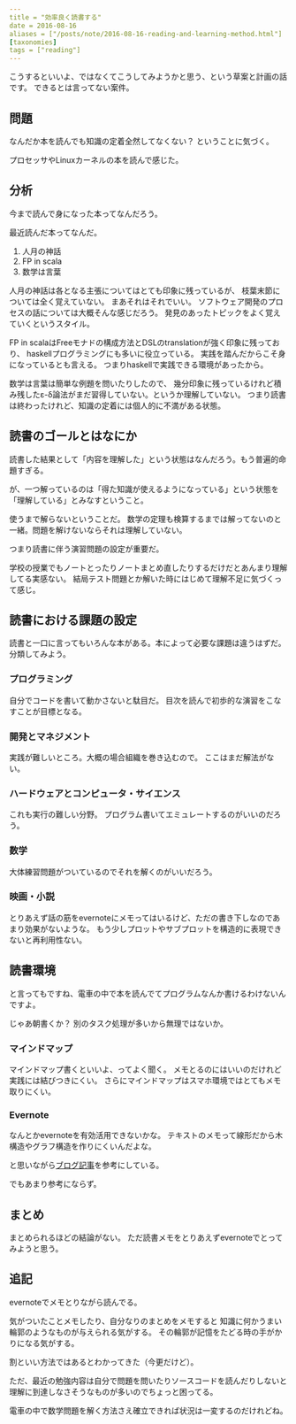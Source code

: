 ```yaml
---
title = "効率良く読書する"
date = 2016-08-16
aliases = ["/posts/note/2016-08-16-reading-and-learning-method.html"]
[taxonomies]
tags = ["reading"]
---
```


こうするといいよ、ではなくてこうしてみようかと思う、という草案と計画の話です。
できるとは言ってない案件。

## 問題

なんだか本を読んでも知識の定着全然してなくない？
ということに気づく。

プロセッサやLinuxカーネルの本を読んで感じた。

## 分析

今まで読んで身になった本ってなんだろう。

最近読んだ本ってなんだ。

1. 人月の神話
2. FP in scala
3. 数学は言葉

人月の神話は各となる主張についてはとても印象に残っているが、
枝葉末節については全く覚えていない。
まあそれはそれでいい。
ソフトウェア開発のプロセスの話については大概そんな感じだろう。
発見のあったトピックをよく覚えていくというスタイル。

FP in scalaはFreeモナドの構成方法とDSLのtranslationが強く印象に残っており、
haskellプログラミングにも多いに役立っている。
実践を踏んだからこそ身になっているとも言える。
つまりhaskellで実践できる環境があったから。

数学は言葉は簡単な例題を問いたりしたので、
幾分印象に残っているけれど積み残したε-δ論法がまだ習得していない。というか理解していない。
つまり読書は終わったけれど、知識の定着には個人的に不満がある状態。

## 読書のゴールとはなにか

読書した結果として「内容を理解した」という状態はなんだろう。もう普遍的命題すぎる。

が、一つ解っているのは「得た知識が使えるようになっている」という状態を「理解している」とみなすということ。

使うまで解らないということだ。
数学の定理も検算するまでは解ってないのと一緒。問題を解けないならそれは理解していない。

つまり読書に伴う演習問題の設定が重要だ。

学校の授業でもノートとったりノートまとめ直したりするだけだとあんまり理解してる実感ない。
結局テスト問題とか解いた時にはじめて理解不足に気づくって感じ。

## 読書における課題の設定

読書と一口に言ってもいろんな本がある。本によって必要な課題は違うはずだ。分類してみよう。

### プログラミング

自分でコードを書いて動かさないと駄目だ。
目次を読んで初歩的な演習をこなすことが目標となる。

### 開発とマネジメント

実践が難しいところ。大概の場合組織を巻き込むので。
ここはまだ解法がない。

### ハードウェアとコンピュータ・サイエンス

これも実行の難しい分野。
プログラム書いてエミュレートするのがいいのだろう。

### 数学

大体練習問題がついているのでそれを解くのがいいだろう。

### 映画・小説

とりあえず話の筋をevernoteにメモってはいるけど、ただの書き下しなのであまり効果がないような。
もう少しプロットやサブプロットを構造的に表現できないと再利用性ない。

## 読書環境

と言ってもですね、電車の中で本を読んでてプログラムなんか書けるわけないんですよ。

じゃあ朝書くか？
別のタスク処理が多いから無理ではないか。

### マインドマップ

マインドマップ書くといいよ、ってよく聞く。
メモとるのにはいいのだけれど実践には結びつきにくい。
さらにマインドマップはスマホ環境ではとてもメモ取りにくい。

### Evernote

なんとかevernoteを有効活用できないかな。
テキストのメモって線形だから木構造やグラフ構造を作りにくいんだよな。

と思いながら[ブログ記事](http://www.lifehacker.jp/2015/10/151010_evernote_5.html)を参考にしている。

でもあまり参考にならず。

## まとめ

まとめられるほどの結論がない。
ただ読書メモをとりあえずevernoteでとってみようと思う。

## 追記

evernoteでメモとりながら読んでる。

気がついたことメモしたり、自分なりのまとめをメモすると
知識に何かうまい輪郭のようなものが与えられる気がする。
その輪郭が記憶をたどる時の手がかりになる気がする。

割といい方法ではあるとわかってきた（今更だけど）。

ただ、最近の勉強内容は自分で問題を問いたりソースコードを読んだりしないと
理解に到達しなさそうなものが多いのでちょっと困ってる。

電車の中で数学問題を解く方法さえ確立できれば状況は一変するのだけれどね。
